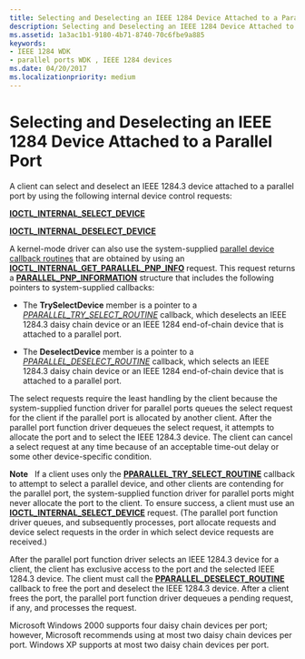 ```yaml
---
title: Selecting and Deselecting an IEEE 1284 Device Attached to a Parallel Port
description: Selecting and Deselecting an IEEE 1284 Device Attached to a Parallel Port
ms.assetid: 1a3ac1b1-9180-4b71-8740-70c6fbe9a885
keywords:
- IEEE 1284 WDK
- parallel ports WDK , IEEE 1284 devices
ms.date: 04/20/2017
ms.localizationpriority: medium
---
```


# Selecting and Deselecting an IEEE 1284 Device Attached to a Parallel Port





A client can select and deselect an IEEE 1284.3 device attached to a parallel port by using the following internal device control requests:

[**IOCTL\_INTERNAL\_SELECT\_DEVICE**](https://docs.microsoft.com/windows-hardware/drivers/ddi/content/parallel/ni-parallel-ioctl_internal_select_device)

[**IOCTL\_INTERNAL\_DESELECT\_DEVICE**](https://docs.microsoft.com/windows-hardware/drivers/ddi/content/parallel/ni-parallel-ioctl_internal_deselect_device)

A kernel-mode driver can also use the system-supplied [parallel device callback routines](https://docs.microsoft.com/windows-hardware/drivers/ddi/content/index) that are obtained by using an [**IOCTL\_INTERNAL\_GET\_PARALLEL\_PNP\_INFO**](https://docs.microsoft.com/windows-hardware/drivers/ddi/content/parallel/ni-parallel-ioctl_internal_get_parallel_pnp_info) request. This request returns a [**PARALLEL\_PNP\_INFORMATION**](https://docs.microsoft.com/windows-hardware/drivers/ddi/content/parallel/ns-parallel-_parallel_pnp_information) structure that includes the following pointers to system-supplied callbacks:

-   The **TrySelectDevice** member is a pointer to a [*PPARALLEL\_TRY\_SELECT\_ROUTINE*](https://docs.microsoft.com/windows-hardware/drivers/ddi/content/parallel/nc-parallel-pparallel_try_select_routine) callback, which deselects an IEEE 1284.3 daisy chain device or an IEEE 1284 end-of-chain device that is attached to a parallel port.

-   The **DeselectDevice** member is a pointer to a [*PPARALLEL\_DESELECT\_ROUTINE*](https://docs.microsoft.com/windows-hardware/drivers/ddi/content/parallel/nc-parallel-pparallel_deselect_routine) callback, which selects an IEEE 1284.3 daisy chain device or an IEEE 1284 end-of-chain device that is attached to a parallel port.

The select requests require the least handling by the client because the system-supplied function driver for parallel ports queues the select request for the client if the parallel port is allocated by another client. After the parallel port function driver dequeues the select request, it attempts to allocate the port and to select the IEEE 1284.3 device. The client can cancel a select request at any time because of an acceptable time-out delay or some other device-specific condition.

**Note**   If a client uses only the [**PPARALLEL\_TRY\_SELECT\_ROUTINE**](https://docs.microsoft.com/windows-hardware/drivers/ddi/content/parallel/nc-parallel-pparallel_try_select_routine) callback to attempt to select a parallel device, and other clients are contending for the parallel port, the system-supplied function driver for parallel ports might never allocate the port to the client. To ensure success, a client must use an [**IOCTL\_INTERNAL\_SELECT\_DEVICE**](https://docs.microsoft.com/windows-hardware/drivers/ddi/content/parallel/ni-parallel-ioctl_internal_select_device) request. (The parallel port function driver queues, and subsequently processes, port allocate requests and device select requests in the order in which select device requests are received.)

 

After the parallel port function driver selects an IEEE 1284.3 device for a client, the client has exclusive access to the port and the selected IEEE 1284.3 device. The client must call the [**PPARALLEL\_DESELECT\_ROUTINE**](https://docs.microsoft.com/windows-hardware/drivers/ddi/content/parallel/nc-parallel-pparallel_deselect_routine) callback to free the port and deselect the IEEE 1284.3 device. After a client frees the port, the parallel port function driver dequeues a pending request, if any, and processes the request.

Microsoft Windows 2000 supports four daisy chain devices per port; however, Microsoft recommends using at most two daisy chain devices per port. Windows XP supports at most two daisy chain devices per port.

 

 





